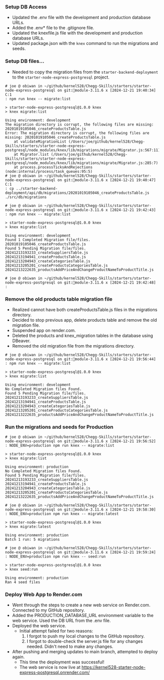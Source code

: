 ### Setup DB Access
- Updated the .env file with the development and production database URLs.
- Added the .env* file to the .gitignore file.
- Updated the knexfile.js file with the development and production database URLs.
- Updated package.json with the `knex` command to run the migrations and seeds.

### Setup DB files...
- Needed to copy the migration files from the `starter-backend-deployment` to the `starter-node-express-postgresql` project.
```aiignore
# joe @ obiwan in ~/github/kernel528/Chegg-Skills/starters/starter-node-express-postgresql on git:module-3.11.6 x [2024-12-21 19:40:34] C:1 
: npm run knex -- migrate:list   

> starter-node-express-postgresql@1.0.0 knex
> knex migrate:list

Using environment: development
The migration directory is corrupt, the following files are missing: 20201019105046_createProductsTable.js
Error: The migration directory is corrupt, the following files are missing: 20201019105046_createProductsTable.js
    at validateMigrationList (/Users/joe/github/kernel528/Chegg-Skills/starters/starter-node-express-postgresql/node_modules/knex/lib/migrations/migrate/Migrator.js:567:11)
    at Migrator.list (/Users/joe/github/kernel528/Chegg-Skills/starters/starter-node-express-postgresql/node_modules/knex/lib/migrations/migrate/Migrator.js:285:7)
    at process.processTicksAndRejections (node:internal/process/task_queues:95:5)
# joe @ obiwan in ~/github/kernel528/Chegg-Skills/starters/starter-node-express-postgresql on git:module-3.11.6 x [2024-12-21 19:40:47] C:1 
: cp ../starter-backend-deployment/api/db/migrations/20201019105046_createProductsTable.js ./src/db/migrations 

# joe @ obiwan in ~/github/kernel528/Chegg-Skills/starters/starter-node-express-postgresql on git:module-3.11.6 x [2024-12-21 19:42:43]
: npm run knex -- migrate:list                                                                                

> starter-node-express-postgresql@1.0.0 knex
> knex migrate:list

Using environment: development
Found 1 Completed Migration file/files.
20201019105046_createProductsTable.js
Found 5 Pending Migration file/files.
20241213193233_createSuppliersTable.js
20241213194941_createProductsTable.js
20241213204943_createCategoriesTable.js
20241213205201_createProductsCategoriesTable.js
20241213222635_productsAddPriceAndChangeProductNameToProductTitle.js

# joe @ obiwan in ~/github/kernel528/Chegg-Skills/starters/starter-node-express-postgresql on git:module-3.11.6 x [2024-12-21 19:42:48]
: 
```
### Remove the old products table migration file
- Realized cannot have both createProductsTable.js files in the migrations directory.
- Decided to stop previous app, delete products table and remove the old migration file.
- Suspended app on render.com.
- Deleted the products and knex_migration tables in the database using DBeaver.
- Removed the old migration file from the migrations directory.
```aiignore
# joe @ obiwan in ~/github/kernel528/Chegg-Skills/starters/starter-node-express-postgresql on git:module-3.11.6 x [2024-12-21 19:56:44]
: npm run knex -- migrate:list  

> starter-node-express-postgresql@1.0.0 knex
> knex migrate:list

Using environment: development
No Completed Migration files Found.
Found 5 Pending Migration file/files.
20241213193233_createSuppliersTable.js
20241213194941_createProductsTable.js
20241213204943_createCategoriesTable.js
20241213205201_createProductsCategoriesTable.js
20241213222635_productsAddPriceAndChangeProductNameToProductTitle.js
```

### Run the migrations and seeds for Production
```aiignore
# joe @ obiwan in ~/github/kernel528/Chegg-Skills/starters/starter-node-express-postgresql on git:module-3.11.6 x [2024-12-21 19:56:52]
: NODE_ENV=production npm run knex -- migrate:list  

> starter-node-express-postgresql@1.0.0 knex
> knex migrate:list

Using environment: production
No Completed Migration files Found.
Found 5 Pending Migration file/files.
20241213193233_createSuppliersTable.js
20241213194941_createProductsTable.js
20241213204943_createCategoriesTable.js
20241213205201_createProductsCategoriesTable.js
20241213222635_productsAddPriceAndChangeProductNameToProductTitle.js

# joe @ obiwan in ~/github/kernel528/Chegg-Skills/starters/starter-node-express-postgresql on git:module-3.11.6 x [2024-12-21 19:58:30]
: NODE_ENV=production npm run knex -- migrate:latest

> starter-node-express-postgresql@1.0.0 knex
> knex migrate:latest

Using environment: production
Batch 1 run: 5 migrations

# joe @ obiwan in ~/github/kernel528/Chegg-Skills/starters/starter-node-express-postgresql on git:module-3.11.6 x [2024-12-21 19:59:24]
: NODE_ENV=production npm run knex -- seed:run      

> starter-node-express-postgresql@1.0.0 knex
> knex seed:run

Using environment: production
Ran 4 seed files
```

### Deploy Web App to Render.com
- Went through the steps to create a new web service on Render.com.  Connected to my GitHub repository.
- Added the PRODUCTION_DATABASE_URL environment variable to the web service.  Used the DB URL from the .env file.
- Deployed the web service.
  - Initial attempt failed for two reasons:
    1. I forgot to push my local changes to the GitHub repository.
    2. I forgot to double-check the server.js file for any changes needed.  Didn't need to make any changes.
- After pushing and merging updates to main branch, attempted to deploy again.
  - This time the deployment was successful!
  - The web service is now live at https://kernel528-starter-node-express-postgresql.onrender.com/
